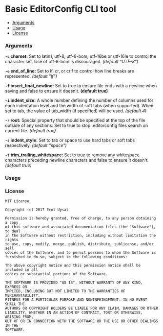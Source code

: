 # Basic EditorConfig CLI tool

- [Arguments](#arguments)
- [Usage](#usage)
- [License](#license)

<a name="#arguments"></a>
### Arguments

**`-c` charset:**
Set to latin1, utf-8, utf-8-bom, utf-16be or utf-16le to control the character set. Use of utf-8-bom is discouraged. 
*(default "UTF-8")*

**`-e` end_of_line:**
Set to lf, cr, or crlf to control how line breaks are represented. 
*(default "lf")*

**`-f` insert_final_newline:**
Set to true to ensure file ends with a newline when saving and false to ensure it doesn't. 
**(default true)**

**`-i` indent_size:**
A whole number defining the number of columns used for each indentation level and the width of soft tabs (when supported). When set to tab, the value of tab_width (if specified) will be used. 
*(default 4)*

**`-r` root:**
Special property that should be specified at the top of the file outside of any sections. Set to true to stop .editorconfig files search on current file. 
*(default true)*

**`-s` indent_style:**
Set to tab or space to use hard tabs or soft tabs respectively. 
*(default "space")*

**`-t` trim_trailing_whitespace:**
Set to true to remove any whitespace characters preceding newline characters and false to ensure it doesn't. 
*(default true)*

<a name="#license"></a>
### Usage


<a name="#license"></a>
### License

    MIT License
    
    Copyright (c) 2017 Erol Uysal
    
    Permission is hereby granted, free of charge, to any person obtaining a copy
    of this software and associated documentation files (the "Software"), to deal
    in the Software without restriction, including without limitation the rights
    to use, copy, modify, merge, publish, distribute, sublicense, and/or sell
    copies of the Software, and to permit persons to whom the Software is
    furnished to do so, subject to the following conditions:
    
    The above copyright notice and this permission notice shall be included in all
    copies or substantial portions of the Software.
    
    THE SOFTWARE IS PROVIDED "AS IS", WITHOUT WARRANTY OF ANY KIND, EXPRESS OR
    IMPLIED, INCLUDING BUT NOT LIMITED TO THE WARRANTIES OF MERCHANTABILITY,
    FITNESS FOR A PARTICULAR PURPOSE AND NONINFRINGEMENT. IN NO EVENT SHALL THE
    AUTHORS OR COPYRIGHT HOLDERS BE LIABLE FOR ANY CLAIM, DAMAGES OR OTHER
    LIABILITY, WHETHER IN AN ACTION OF CONTRACT, TORT OR OTHERWISE, ARISING FROM,
    OUT OF OR IN CONNECTION WITH THE SOFTWARE OR THE USE OR OTHER DEALINGS IN THE
    SOFTWARE.
